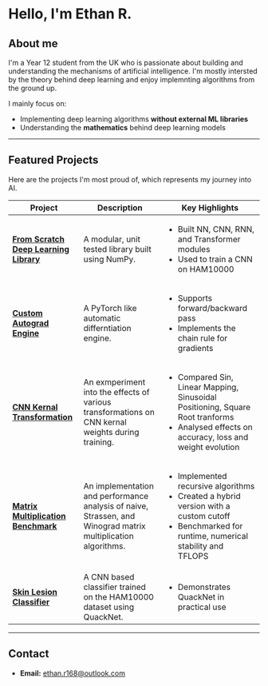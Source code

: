 # Hello, I'm Ethan R.

## About me

I'm a Year 12 student from the UK who is passionate about building and understanding the mechanisms of artificial intelligence. I'm mostly intersted by the theory behind deep learning and enjoy implemnting algorithms from the ground up.

I mainly focus on:
-  Implementing deep learning algorithms **without external ML libraries**
-  Understanding the **mathematics** behind deep learning models

---

## Featured Projects

Here are the projects I'm most proud of, which represents my journey into AI.

| Project | Description | Key Highlights|
|---------|-------------|---------------|
| **[From Scratch Deep Learning Library](https://github.com/EthanR168/QuackNet)** | A modular, unit tested library built using NumPy. | <ul><li> Built NN, CNN, RNN, and Transformer modules </li><li> Used to train a CNN on HAM10000</li></ul> |
| **[Custom Autograd Engine](https://github.com/EthanR168/QuackGrad)** | A PyTorch like automatic differntiation engine. | <ul><li> Supports forward/backward pass </li><li> Implements the chain rule for gradients </li></ul> |
| **[CNN Kernal Transformation]()** | An exmperiment into the effects of various transformations on CNN kernal weights during training. | <ul><li> Compared Sin, Linear Mapping, Sinusoidal Positioning, Square Root tranforms </li><li> Analysed effects on accuracy, loss and weight evolution </li></ul>|
| **[Matrix Multiplication Benchmark](https://github.com/EthanR168/matrixBenchmark)** | An implementation and performance analysis of naive, Strassen, and Winograd matrix multiplication algorithms. | <ul><li> Implemented recursive algorithms </li><li> Created a hybrid version with a custom cutoff </li><li> Benchmarked for runtime, numerical stability and TFLOPS |
| **[Skin Lesion Classifier](https://github.com/EthanR168/skinLesionDetector)** | A CNN based classifier trained on the HAM10000 dataset using QuackNet. | <ul><li> Demonstrates QuackNet in practical use</li></ul> |

---

## Contact

-  **Email:** [ethan.r168@outlook.com](mailto:ethan.r168@outlook.com)
